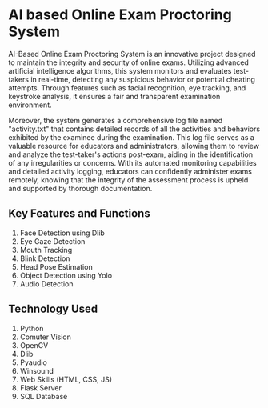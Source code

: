 # AI based Online Exam Proctoring System
AI-Based Online Exam Proctoring System is an innovative project designed to maintain the integrity and security of online exams. Utilizing advanced artificial intelligence algorithms, this system monitors and evaluates test-takers in real-time, detecting any suspicious behavior or potential cheating attempts. Through features such as facial recognition, eye tracking, and keystroke analysis, it ensures a fair and transparent examination environment.

Moreover, the system generates a comprehensive log file named "activity.txt" that contains detailed records of all the activities and behaviors exhibited by the examinee during the examination. This log file serves as a valuable resource for educators and administrators, allowing them to review and analyze the test-taker's actions post-exam, aiding in the identification of any irregularities or concerns. With its automated monitoring capabilities and detailed activity logging, educators can confidently administer exams remotely, knowing that the integrity of the assessment process is upheld and supported by thorough documentation.

## Key Features and Functions 
1. Face Detection using Dlib
2. Eye Gaze Detection
3. Mouth Tracking
4. Blink Detection
5. Head Pose Estimation
6. Object Detection using Yolo
7. Audio Detection

## Technology Used 
1. Python
2. Comuter Vision 
3. OpenCV
4. Dlib
5. Pyaudio
6. Winsound
7. Web Skills (HTML, CSS, JS)
8. Flask Server
9. SQL Database
